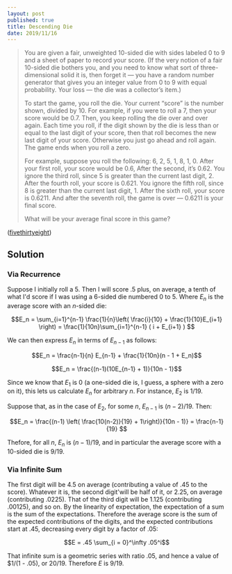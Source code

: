 ```yaml
---
layout: post
published: true
title: Descending Die
date: 2019/11/16
---
```



>You are given a fair, unweighted 10-sided die with sides labeled 0 to 9 and a sheet of paper to record your score. (If the very notion of a fair 10-sided die bothers you, and you need to know what sort of three-dimensional solid it is, then forget it — you have a random number generator that gives you an integer value from 0 to 9 with equal probability. Your loss — the die was a collector’s item.)
>
>To start the game, you roll the die. Your current “score” is the number shown, divided by 10. For example, if you were to roll a 7, then your score would be 0.7. Then, you keep rolling the die over and over again. Each time you roll, if the digit shown by the die is less than or equal to the last digit of your score, then that roll becomes the new last digit of your score. Otherwise you just go ahead and roll again. The game ends when you roll a zero.
>
>For example, suppose you roll the following: 6, 2, 5, 1, 8, 1, 0. After your first roll, your score would be 0.6, After the second, it’s 0.62. You ignore the third roll, since 5 is greater than the current last digit, 2. After the fourth roll, your score is 0.621. You ignore the fifth roll, since 8 is greater than the current last digit, 1. After the sixth roll, your score is 0.6211. And after the seventh roll, the game is over — 0.6211 is your final score.
>
>What will be your average final score in this game?

<!--more-->

([fivethirtyeight](https://fivethirtyeight.com/features/how-low-can-you-roll/))

## Solution

### Via Recurrence

Suppose I initially roll a $5$. Then I will score $.5$ plus, on average, a tenth of what I'd score if I was using a $6$-sided die numbered $0$ to $5$. Where $E_n$ is the average score with an $n$-sided die:

$$E_n = \sum_{i=1}^{n-1} \frac{1}{n}\left( \frac{i}{10} + \frac{1}{10}E_{i+1} \right)
= \frac{1}{10n}\sum_{i=1}^{n-1} ( i + E_{i+1} )
$$

We can then express $E_n$ in terms of $E_{n-1}$ as follows:

$$E_n =  \frac{n-1}{n} E_{n-1} + \frac{1}{10n}(n - 1 + E_n)$$

$$E_n = \frac{(n-1)(10E_{n-1} + 1)}{10n - 1}$$

Since we know that $E_1$ is $0$ (a one-sided die is, I guess, a sphere with a zero on it), this lets us calculate $E_n$ for arbitrary $n$. For instance, $E_2$ is $1/19$. 

Suppose that, as in the case of $E_2$, for some $n$, $E_{n-1}$ is $(n-2)/19$. Then:

$$E_n = \frac{(n-1) \left( \frac{10(n-2)}{19} + 1\right)}{10n - 1)}
= \frac{n-1}{19}
$$

Thefore, for all $n$, $E_n$ is $(n-1)/19$, and in particular the average score with a $10$-sided die is $9/19$.

### Via Infinite Sum

The first digit will be $4.5$ on average (contributing a value of $.45$ to the score). Whatever it is, the second digit'will be half of it, or $2.25$, on average (contributing $.0225$). That of the third digit will be $1.125$ (contributing $.00125$), and so on.  By the linearity of expectation, the expectation of a sum is the sum of the expectations.  Therefore the average score is the sum of the expected contributions of the digits, and the expected contributions start at $.45$, decreasing every digit by a factor of $.05$:

$$E = .45 \sum_{i = 0}^\infty .05^i$$

That infinite sum is a geometric series with ratio $.05$, and hence a value of $1/(1 - .05), or $20/19$. Therefore $E$ is $9/19$.

<br>
